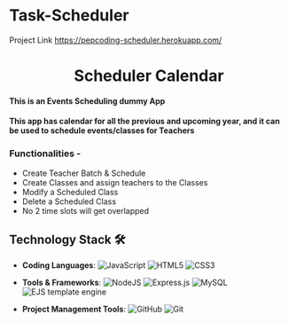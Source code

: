 # Task-Scheduler
Project Link https://pepcoding-scheduler.herokuapp.com/

<div align="center">
  <h1>Scheduler Calendar</h1>
</div>

#### This is an Events Scheduling dummy App

#### This app has calendar for all the previous and upcoming year, and it can be used to schedule events/classes for Teachers

### Functionalities -

-   Create Teacher Batch & Schedule
-   Create Classes and assign teachers to the Classes
-   Modify a Scheduled Class
-   Delete a Scheduled Class
-   No 2 time slots will get overlapped

## Technology Stack 🛠️

-   **Coding Languages**: <img alt="JavaScript" src="https://img.shields.io/badge/javascript%20-%23323330.svg?&style=for-the-badge&logo=javascript&logoColor=%23F7DF1E"/> <img alt="HTML5" src="https://img.shields.io/badge/html5%20-%23E34F26.svg?&style=for-the-badge&logo=html5&logoColor=white"/> <img alt="CSS3" src="https://img.shields.io/badge/css3%20-%231572B6.svg?&style=for-the-badge&logo=css3&logoColor=white"/>

-   **Tools & Frameworks**: <img alt="NodeJS" src="https://img.shields.io/badge/node.js%20-%2343853D.svg?&style=for-the-badge&logo=node.js&logoColor=white"/> <img alt="Express.js" src="https://img.shields.io/badge/express.js%20-%23404d59.svg?&style=for-the-badge"/> <img alt="MySQL" src="https://img.shields.io/badge/mysql-%2300f.svg?style=for-the-badge&logo=mysql&logoColor=white"/> <img alt="EJS template engine" src="https://img.shields.io/badge/EJS template engine%20-%23039BE5.svg?&style=for-the-badge&logo=EJStemplateengine"/>

-   **Project Management Tools**: <img alt="GitHub" src="https://img.shields.io/badge/github%20-%23121011.svg?&style=for-the-badge&logo=github&logoColor=white"/> <img alt="Git" src="https://img.shields.io/badge/git%20-%23F05033.svg?&style=for-the-badge&logo=git&logoColor=white"/>
